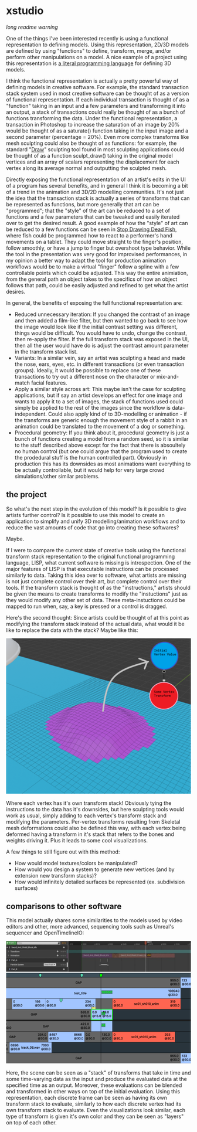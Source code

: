 # xstudio
*long readme warning*

One of the things I've been interested recently is using a functional representation to defining models. Using this representation, 2D/3D models are
defined by using "functions" to define, transform, merge, and/or perform other manipulations on a model. A nice example of a project using this
representation is [a literal programming language](https://www.mattkeeter.com/projects/kokopelli/) for defining 3D models. 

I think the functional representation is actually a pretty powerful way of defining models in creative software. For example, the standard
transaction stack system used in most creative software can be thought of as a version of functional representation. If each individual 
transaction is thought of as a "function" taking in an input and a few parameters and transforming it into an output, a stack of transactions could
really be thought of as a bunch of functions transforming the data. Under the functional representation, a transaction in Photoshop to increase the saturation of 
an image by 20% would be thought of as a saturate() function taking in the input image and a second parameter (percentage = 20%). Even more 
complex transforms like mesh sculpting could also be thought of as functions: for example, the standard 
"[Draw](https://docs.blender.org/manual/en/latest/sculpt_paint/sculpting/tools/draw.html)" sculpting tool  found in most sculpting applications 
could be thought of as a function sculpt_draw() taking in the original model vertices and an array of scalars representing the displacement for each 
vertex along its average normal and outputting the sculpted mesh.

Directly exposing the functional representation of an artist's edits in the UI of a program has several benefits, and in general I think it 
is becoming a bit of a trend in the animation and 3D/2D modelling communities. It's not just the idea that the transaction stack is actually a
series of transforms that can be represented as functions, but more generally that art can be "programmed"; that the "style" of the art can be 
reduced to a set of functions and a few parameters that can be tweaked and easily iterated over to get the desired result. A good example of 
how the "style" of art can be reduced to a few functions can be seen in [Stop Drawing Dead Fish](https://vimeo.com/64895205), where fish
could be programmed how to react to a performer's hand movements on a tablet. They could move straight to the finger's position, follow smoothly,
or have a jump to finger but overshoot type behavior. While the tool in the presentation was very good for improvised performances, in my opinion
a better way to adapt the tool for production animation workflows would be to make a virtual "finger" follow a spline with a few controllable
points which could be adjusted. This way the entire animiation, from the general path an object takes to the specifics of how an object follows
that path, could be easily adjusted and refined to get what the artist desires.

In general, the benefits of exposing the full functional representation are:
 * Reduced unnecessary iteration: If you changed the contrast of an image and then added a film-like filter, but then wanted to go back
 to see how the image would look like if the initial contrast setting was different, things would be difficult. You would have to undo, change 
 the contrast, then re-apply the filter. If the full transform stack was exposed in the UI, then all the user would have do is adjust the 
 contrast amount parameter in the transform stack list.
 * Variants: In a similar vein, say an artist was sculpting a head and made the nose, ears, eyes, etc. in different transactions (or even 
 transaction groups). Ideally, it would be possible to replace one of these transactions to try out a different nose on the character or 
 mix-and-match facial features.
 * Apply a similar style across art: This maybe isn't the case for sculpting applications, but if say an artist develops an effect for one image
 and wants to apply it to a set of images, the stack of functions used could simply be applied to the rest of the images since the workflow is 
 data-independent. Could also apply kind of to 3D-modelling or animation - if the transforms are generic enough the movement style
 of a rabbit in an animation could be translated to the movement of a dog or something.
 * Procedural geometry: If you think about it, procedural geometry is just a bunch of functions creating a model from a random seed, so it is 
 similar to the stuff described above except for the fact that there is absoultely no human control (but one could argue that the program used to
 create the prodedural stuff is the human controlled part). Obviously in production this has its downsides as most animations want everything to
 be actually controllable, but it would help for very large crowd simulations/other similar problems.

## the project

So what's the next step in the evolution of this model? Is it possible to give artists further control? Is it possible to use this model to
create an application to simplify and unify 3D modelling/animation workflows and to reduce the vast amounts of code that go into creating these 
softwares?

Maybe.

If I were to compare the current state of creative tools using the functional transform stack representation to the original functional 
programming language, LISP, what current software is missing is introspection. One of the major features of LISP is that executable instructions
can be processed similarly to data. Taking this idea over to software, what artists are missing is not just complete control over their
art, but complete control over their tools. If the transform stack is thought of as the "instructions," artists should be given the means to 
create transforms to modify the "instuctions" just as they would modify any other set of data. These meta-instuctions could be mapped to run when,
say, a key is pressed or a control is dragged.

Here's the second thought: Since artists could be thought of at this point as modifying the transform stack instead of the actual data, what would it be like to replace
the data with the stack? Maybe like this:

![transform stack](photo3.png)

Where each vertex has it's own transform stack! Obviously tying the instructions to the data has it's downsides, but here sculpting tools would
work as usual, simply adding to each vertex's transform stack and modifying the parameters. Per-vertex transforms resulting from Skeletal mesh 
deformations could also be defined this way, with each vertex being deformed having a transform in it's stack that refers to the bones and 
weights driving it. Plus it leads to some cool visualizations.

A few things to still figure out with this method:
 * How would model textures/colors be manipulated?
 * How would you design a system to generate new vertices (and by extension new transform stacks)?
 * How would infinitely detailed surfaces be represented (ex. subdivision surfaces)

## comparisons to other software

This model actually shares some similarities to the models used by video editors and other, more advanced, sequencing tools such as Unreal's 
sequencer and OpenTimelineIO:

![sequencer](photo5.png)
![otio](photo4.png)

Here, the scene can be seen as a "stack" of transforms that take in time and some time-varying data as the input and produce the evaluated data
at the specified time as an output. Moreover, these evaluations can be blended and transformed in other ways on top of the initial evaluation.
Using this representation, each discrete frame can be seen as having its own transform stack to evaluate, similarly to how each discrete vertex 
had its own transform stack to evaluate. Even the visualizations look similar, each type of transform is given it's own color and they can be 
seen as "layers" on top of each other.


